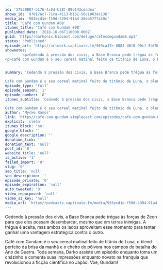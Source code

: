 ```yaml
---
id: '17539807-b176-4c0d-b38f-09e143cdadea'
shows_id: '97017ac7-71ca-4113-b131-56c1003ec136'
media_id: '903ecd1e-f59d-4394-91a4-26eb57f7a50c'
title: 'Café com Gundam #08'
itunes_title: 'Café com Gundam #08'
published_date: '2018-10-06T110000.000Z'
guid: 'https//darkonix.hipcast.com/deluge/cafecomgundam8.mp3'
status: 'Published'
episode_art: 'https//artwork.captivate.fm/569ca17e-0084-40f6-99cf-5bf50ae5d69b/1005-itunes-1582369201.jpg'
shownotes: '
        <p>Cedendo à pressão dos civis, a Base Branca pede trégua às forças de Zeon para que eles possam desembarcar, mesmo que em terras inimigas. A trégua é aceita, mas ambos os lados aproveitam esse momento para tentar ganhar uma vantagem estratégica contra o outro.</p>
<p>Café com Gundam é o seu cereal matinal feito de titânio de Luna, o blend perfeito da brisa da manhã e o cheiro de pólvora nos campos de batalha do Ano de Guerra. Toda semana, Darko assiste um episódio enquanto toma um cházinho e comenta suas impressões enquanto novato na franquia que revolucionou a ficção científica no Japão. Voe, Gundam!</p>

      '
summary: 'Cedendo à pressão dos civis, a Base Branca pede trégua às forças de Zeon para que eles possam desembarcar, mesmo que em terras inimigas. A trégua é aceita, mas ambos os lados aproveitam esse momento para tentar ganhar uma vantagem estratégica contra o outro.

Café com Gundam é o seu cereal matinal feito de titânio de Luna, o blend perfeito da brisa da manhã e o cheiro de pólvora nos campos de batalha do Ano de Guerra. Toda semana, Darko assiste um episódio enquanto toma um cházinho e comenta suas impressões enquanto novato na franquia que revolucionou a ficção científica no Japão. Voe, Gundam!'
episode_type: 'full'
episode_season: '1'
episode_number: '8'
itunes_subtitle: 'Cedendo à pressão dos civis, a Base Branca pede trégua às forças de Zeon para que eles possam desembarcar, mesmo que em terras inimigas. A trégua é aceita, mas ambos os lados aproveitam esse momento para tentar ganhar uma vantagem estratégica contra o outro.

Café com Gundam é o seu cereal matinal feito de titânio de Luna, o blend perfeito da brisa da manhã e o cheiro de pólvora nos campos de batalha do Ano de Guerra. Toda semana, Darko assiste um episódio enquanto toma um cházinho e comenta suas impressões enquanto novato na franquia que revolucionou a ficção científica no Japão. Voe, Gundam!'
author: 'Mycke Ramos'
link: 'https//cafe-com-gundam.simplecast.com/episodes/cafe-com-gundam-08-j_7iw9qA'
explicit: 'clean'
itunes_block: 'no'
google_block: ''
google_description: ''
donation_link: ''
donation_text: 'null'
post_id: '0'
website_title: 'null'
is_active: '1'
failed_import: '0'
slug: '0'
seo_title: 'null'
seo_description: ''
episode_private: '0'
episode_expiration: 'null'
auto_tweeted: '0'
video_repurposed: 'null'
video_s3_key: 'null'
media_url: 'https//podcasts.captivate.fm/media/903ecd1e-f59d-4394-91a4-26eb57f7a50c/cafecomgundam8_tc.mp3'
---
```

Cedendo à pressão dos civis, a Base Branca pede trégua às forças de Zeon para que eles possam desembarcar, mesmo que em terras inimigas. A trégua é aceita, mas ambos os lados aproveitam esse momento para tentar ganhar uma vantagem estratégica contra o outro.

Café com Gundam é o seu cereal matinal feito de titânio de Luna, o blend perfeito da brisa da manhã e o cheiro de pólvora nos campos de batalha do Ano de Guerra. Toda semana, Darko assiste um episódio enquanto toma um cházinho e comenta suas impressões enquanto novato na franquia que revolucionou a ficção científica no Japão. Voe, Gundam!